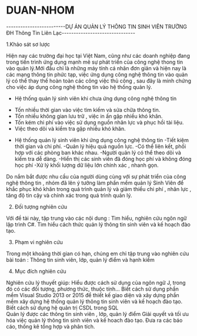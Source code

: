 # DUAN-NHOM
-------------------------DỰ ÁN QUẢN LÝ THÔNG TIN SINH VIÊN TRƯỜNG ĐH Thông Tin Liên Lạc-------------------------------

1.Khảo sát sơ lược
 
Hiện nay các trường đại học tại Việt Nam, cũng như các doanh nghiệp đang 
trong tiến trình ứng dụng mạnh mẽ sự phát triển của công nghệ thong tin vào 
quản lý.Mới đầu chỉ là những máy tính cá nhân đơn giản và hiện nay là các 
mạng thông tin phức tạp, việc ứng dụng công nghệ thông tin vào quản lý có 
thể thay thế hoàn toàn các công việc thủ công , sau đây là minh chứng cho 
việc áp dụng công nghệ thông tin vào hệ thống quản lý. 
* Hệ thống quản lý sinh viên khi chưa ứng dụng công nghệ thông tin 
- Tốn nhiều thời gian vào việc tìm kiếm và sửa chữa thông tin. 
- Tốn nhiều không gian lưu trữ , việc in ấn gặp nhiều khó khăn. 
- Tốn kém chi phí vào việc sử dụng nguồn nhân lực và phục hồi tài 
liệu. 
- Việc theo dõi và kiểm tra gặp nhiều khó khăn. 
* Hệ thống quản lý sinh viên khi ứng dụng công nghệ thông tin 
-Tiết kiệm thời gian và chi phí. 
-Quản lý hiệu quả nguồn lực. 
-Có thể liên kết, phối hợp với các phòng ban khác nhau. 
-Người quản lý có thể theo dõi và kiểm tra dễ dàng. 
-Hiển thị các sinh viên đã đóng học phí và không đóng học phí 
-Xử lý khối lượng dữ liệu lớn chính xác , nhanh gọn. 

Do nắm bắt được nhu cầu của người dùng cùng với sự phát triển của công 
nghệ thông tin , nhóm đã lên ý tưởng làm phần mềm quản lý Sinh Viên để 
khắc phục khó khăn trong quá trình quản lý và giảm thiểu chi phí , nhân lực , 
tăng độ tin cậy và chính xác trong quá trình quản lý. 

2. Đối tượng nghiên cứu 

Với đề tài này, tập trung vào các nội dung : 
Tìm hiểu, nghiên cứu ngôn ngữ lập trình C#. 
Tìm hiểu cách thức quản lý thông tin sinh viên và kế hoạch đào tạo.

3. Phạm vi nghiên cứu 

Trong một khoảng thời gian có hạn, chúng em chỉ tập trung vào nghiên cứu 
bài toán : Thông tin sinh viên, lớp, quản lý điểm và hạnh kiểm

4. Mục đích nghiên cứu 

Nghiên cứu lý thuyết giúp: 
Hiểu được cách sử dụng của ngôn ngữ J, trong đó có các đối tượng, 
phương thức, thuộc tính… 
Biết cách sử dụng phần mềm Visual Studio 2013 or 2015 để thiết kế giao diện 
và xây dựng phần mềm xây dựng hệ thống quản lý thông tin sinh viên và kế 
hoạch đào tạo. 
Biết cách sử dụng hệ quản trị CSDL trong SQL  
Quản lý được các thông tin sinh viên , lớp, quản lý điểm 
Giải quyết và tối ưu hóa việc quản lý thông tin sinh viên và kế hoach đào tạo. 
Đưa ra các báo cáo, thống kê tổng hợp và phân tích.

